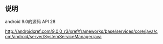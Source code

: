 ## 说明
android 9.0的源码  API 28

http://androidxref.com/9.0.0_r3/xref/frameworks/base/services/core/java/com/android/server/SystemServiceManager.java